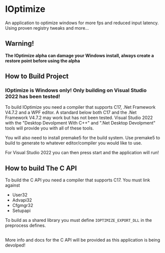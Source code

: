 # IOptimize
An application to optimize windows for more fps and reduced input latency. Using proven registry tweaks and more...

## Warning!

**The IOptimize alpha can damage your Windows install, always create a restore point before using the alpha**

## How to Build Project

### **IOptimize is Windows only! Only building on Visual Studio 2022 has been tested!**

To build IOptimize you need a compiler that supports C17, .Net Framework V4.7.2 and a WPF editor. A standard below both C17 and the .Net Framework V4.7.2 may work but has not been tested. Visual Studio 2022 with the "Desktop Devolpment With C++" and ".Net Desktop Devolpment" tools will provide you with all of these tools.

You will also need to install premake5 for the build system. Use premake5 to build to generate to whatever editor/compiler you would like to use. 

For Visual Studio 2022 you can then press start and the application will run!

## How to build The C API

To build the C API you need a compiler that supports C17. You must link against 
- User32
- Advapi32
- Cfgmgr32
- Setupapi

To build as a shared library you must define `IOPTIMIZE_EXPORT_DLL` in the preprocess defines.

##

More info and docs for the C API will be provided as this application is being devolped!
